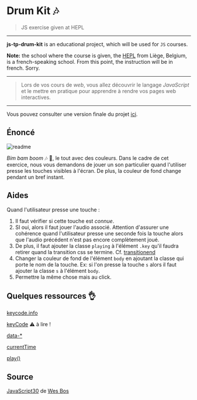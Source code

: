 # Drum Kit 🎶

> JS exercise given at HEPL

* * *

**js-tp-drum-kit** is an educational project, which will be used for `JS` courses.

**Note:** the school where the course is given, the [HEPL](http://www.provincedeliege.be/hauteecole) from Liège,
Belgium, is a french-speaking school. From this point, the instruction will be in french. Sorry.

* * *

> Lors de vos cours de *web*, vous allez découvrir le langage *JavaScript* et le mettre en pratique pour apprendre à
> rendre vos pages web interactives.

* * *

Vous pouvez consulter une version finale du projet [ici](https://hepl-dcc.github.io/js-tp-drum-kit/).

## Énoncé

![readme](./readme.gif)

*Bim bam boom* 🎶 🎵, le tout avec des couleurs. Dans le cadre de cet exercice, nous vous demandons de jouer un son
particulier quand l'utiliser presse les touches visibles à l'écran. De plus, la couleur de fond change pendant un bref
instant.

## Aides

Quand l'utilisateur presse une touche  :

1. Il faut vérifier si cette touche est *connue*.
2. SI oui, alors il faut jouer l'audio associé. Attention d'assurer une cohérence quand l'utilisateur presse une seconde
   fois la touche alors que l'audio précédent n'est pas encore complètement joué.
3. De plus, il faut ajouter la classe `playing` à l'élément `.key` qu'il faudra retirer quand la transition css se
   termine. Cf. [transitionend](https://developer.mozilla.org/fr/docs/Web/Events/transitionend)
1. Changer la couleur de fond de l'élément `body` en ajoutant la classe qui porte le nom de la touche. Ex: si l'on
   presse la touche  `s` alors il faut ajouter la classe `s` à l'élément `body`.
2. Permettre la même chose mais au click.

## Quelques ressources 👌

[keycode.info](http://keycode.info)

[keyCode](https://developer.mozilla.org/en-US/docs/Web/API/KeyboardEvent/keyCode)  ⚠️ à lire !

[data-*](https://developer.mozilla.org/fr/docs/Web/HTML/Attributs_universels/data-*)

[currentTime](https://developer.mozilla.org/en-US/docs/Web/API/HTMLMediaElement/currentTime)

[play()](https://developer.mozilla.org/fr/docs/Web/API/HTMLMediaElement/play)

## Source

[JavaScript30](https://javascript30.com) de [Wes Bos](https://wesbos.com)
